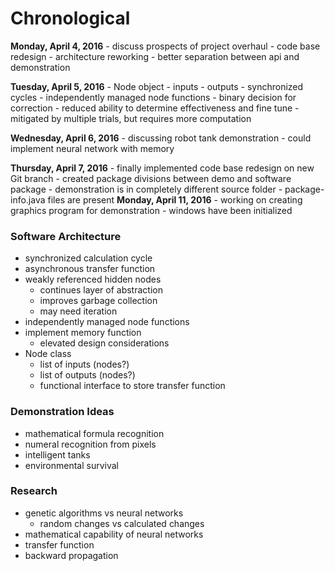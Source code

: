 Chronological
==
**Monday, April 4, 2016**
	- discuss prospects of project overhaul
	- code base redesign
	- architecture reworking
	- better separation between api and demonstration

**Tuesday, April 5, 2016**
    - Node object
      - inputs
      - outputs
    - synchronized cycles
    - independently managed node functions
    - binary decision for correction
      - reduced ability to determine effectiveness and fine tune
      - mitigated by multiple trials, but requires more computation

**Wednesday, April 6, 2016**
    - discussing robot tank demonstration
    - could implement neural network with memory

**Thursday, April 7, 2016**
	- finally implemented code base redesign on new Git branch
	- created package divisions between demo and software package
	- demonstration is in completely different source folder
	- package-info.java files are present
**Monday, April 11, 2016**
    - working on creating graphics program for demonstration
    - windows have been initialized
### Software Architecture
* synchronized calculation cycle
* asynchronous transfer function
* weakly referenced hidden nodes
  * continues layer of abstraction
  * improves garbage collection
  * may need iteration
* independently managed node functions
* implement memory function
  * elevated design considerations
* Node class
  * list of inputs (nodes?)
  * list of outputs (nodes?)
  * functional interface to store transfer function

### Demonstration Ideas
- mathematical formula recognition
- numeral recognition from pixels
- intelligent tanks
- environmental survival

### Research

- genetic algorithms vs neural networks
  - random changes vs calculated changes
- mathematical capability of neural networks
- transfer function
- backward propagation
